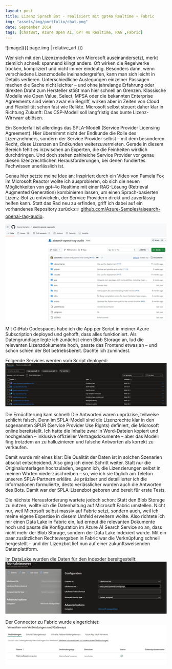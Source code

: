 ```yaml
---
layout: post
title: Lizenz Sprach Bot - realisiert mit gpt4o Realtime + Fabric
img: "assets/img/portfolio/chat.png"
date: September 2014
tags: [ChatBot, Azure Open AI, GPT 4o Realtime, RAG ,Fabric]
---
```


![image]({{ page.img | relative_url }})

Wer sich mit den Lizenzmodellen von Microsoft auseinandersetzt, merkt ziemlich schnell: spannend klingt anders. Oft wirken die Regelwerke trocken, kompliziert und nicht immer eindeutig. Besonders dann, wenn verschiedene Lizenzmodelle ineinandergreifen, kann man sich leicht in Details verlieren. Unterschiedliche Auslegungen einzelner Passagen machen die Sache nicht leichter – und ohne jahrelange Erfahrung oder direkten Draht zum Hersteller stößt man hier schnell an Grenzen. Klassische Modelle wie Open Value, Select, MPSA oder die bekannten Enterprise Agreements sind vielen zwar ein Begriff, wirken aber in Zeiten von Cloud und Flexibilität schon fast wie Relikte. Microsoft selbst steuert daher klar in Richtung Zukunft: Das CSP-Modell soll langfristig das bunte Lizenz-Wirrwarr ablösen.

Ein Sonderfall ist allerdings das SPLA-Modell (Service Provider Licensing Agreement). Hier übernimmt nicht der Endkunde die Rolle des Lizenznehmers, sondern der Service Provider selbst – mit dem besonderen Recht, diese Lizenzen an Endkunden weiterzuvermieten. Gerade in diesem Bereich fehlt es inzwischen an Experten, die die Feinheiten wirklich durchdringen. Und doch stehen zahlreiche Service Provider vor genau diesen lizenzrechtlichen Herausforderungen, bei denen fundiertes Fachwissen unerlässlich ist.

Genau hier setzte meine Idee an: Inspiriert durch ein Video von Pamela Fox im Microsoft Reactor wollte ich ausprobieren, ob sich die neuen Möglichkeiten von gpt-4o Realtime mit einer RAG-Lösung (Retrieval Augmented Generation) kombinieren lassen, um einen Sprach-basierten Lizenz-Bot zu entwickeln, der Service Providern direkt und zuverlässig helfen kann. Statt das Rad neu zu erfinden, griff ich dabei auf ein vorhandenes Repository zurück:👉 <a href="https://github.com/Azure-Samples/aisearch-openai-rag-audio" target="_blank" rel="noopener">github.com/Azure-Samples/aisearch-openai-rag-audio</a>.

<img src="/assets/img/portfolio/aisearchgithub.jpg" alt="Azure AI Search RAG Audio" />

Mit GitHub Codespaces habe ich die App per Script in meiner Azure Subscription deployed und gehofft, dass alles funktioniert. Als Datengrundlage legte ich zunächst einen Blob Storage an, lud die relevanten Lizenzdokumente hoch, passte das Frontend etwas an – und schon schien der Bot betriebsbereit. Dachte ich zumindest.

Folgende Services werden vom Script deployed:<br>
<img src="/assets/img/portfolio/azureressource.jpg" alt="Azure AI Ressource" /><br>

Die Ernüchterung kam schnell: Die Antworten waren unpräzise, teilweise schlicht falsch. Denn im SPLA-Modell sind die Lizenzrechte klar in den sogenannten SPUR (Service Provider Use Rights) definiert, die Microsoft online bereitstellt. Ich hatte die Inhalte zwar in Word-Dateien kopiert und hochgeladen – inklusive offizieller Vertragsdokumente – aber das Modell fing trotzdem an zu halluzinieren und falsche Antworten als korrekt zu verkaufen.

Damit wurde mir eines klar: Die Qualität der Daten ist in solchen Szenarien absolut entscheidend. Also ging ich einen Schritt weiter. Statt nur die Originalunterlagen hochzuladen, begann ich, die Lizenzierungen selbst in meinen Worten niederzuschreiben – so, wie ich sie täglich am Telefon unseren SPLA-Partnern erkläre. Je präziser und detaillierter ich die Informationen formulierte, desto verlässlicher wurden auch die Antworten des Bots. Damit war der SPLA-Lizenzbot geboren und bereit für erste Tests.

Die nächste Herausforderung wartete jedoch schon: Statt den Blob Storage zu nutzen, wollte ich die Datenhaltung auf Microsoft Fabric umstellen. Nicht nur, weil Microsoft selbst massiv auf Fabric setzt, sondern auch, weil ich meine eigene Expertise in diesem Umfeld erweitern wollte. Also richtete ich mir einen Data Lake in Fabric ein, lud erneut die relevanten Dokumente hoch und passte die Konfiguration im Azure AI Search Service so an, dass nicht mehr der Blob Storage, sondern der Data Lake indexiert wurde. Mit ein paar zusätzlichen Rechtevergaben in Fabric war die Verknüpfung schnell hergestellt – und der Lizenzbot lief nun auf einer zukunftsweisenden Datenplattform.

Im DataLake wurden die Daten für den Indexder bereitgestellt:<br>
<img src="/assets/img/portfolio/datalake.jpg" alt="Azure - Fabric - Connector" /><br>

Der Connector zu Fabric wurde eingerichtet:<br>
<img src="/assets/img/portfolio/connector.jpg" alt="Azure - Fabric - Connector" /><br>



